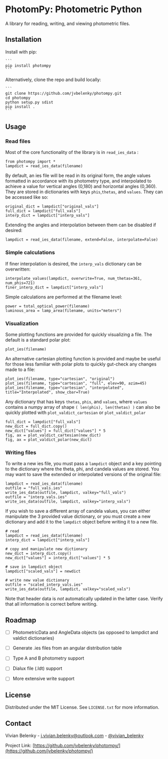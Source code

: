 PhotomPy: Photometric Python
===========================
A library for reading, writing, and viewing photometric files.

<!-- Installation -->
## Installation

Install with pip:

	```
	pip install photompy
	```

Alternatively, clone the repo and build locally:

	```
	git clone https://github.com/jvbelenky/photompy.git
    cd photompy
    python setup.py sdist
    pip install .
    ```

<!-- USAGE EXAMPLES -->
## Usage

### Read files

Most of the core functionality of the library is in `read_ies_data` :


	from photompy import *
	lampdict = read_ies_data(filename)
	

By default, an ies file will be read in its original form, the angle values formatted in accordance with its photometry type, and interpolated to achieve a value for vertical angles (0,180) and horizontal angles (0,360). They are stored in dictionaries with keys `phis`,`thetas`, and `values`. They can be accessed like so:

	original_dict = lampdict["original_vals"]
	full_dict = lampdict["full_vals"]
	interp_dict = lampdict["interp_vals"]

Extending the angles and interpolation between them can be disabled if desired:

	lampdict = read_ies_data(filename, extend=False, interpolate=False)
	
### Simple calculations

If finer interpolation is desired, the `interp_vals` dictionary can be overwritten:
	
	interpolate_values(lampdict, overwrite=True, num_thetas=361, num_phis=721)
	finer_interp_dict = lampdict["interp_vals"]

Simple calculations are performed at the filename level:

	power = total_optical_power(filename)
	luminous_area = lamp_area(filename, units="meters")

### Visualization

Some plotting functions are provided for quickly visualizing a file. The default is a standard polar plot:

	plot_ies(filename)
	
An alternative cartesian plotting function is provided and maybe be useful for those less familiar with polar plots to quickly gut-check any changes made to a file:

	plot_ies(filename, type="cartesian", "original")
	plot_ies(filename, type="cartesian", "full", elev=90, azim=45)
	plot_ies(filename, type="cartesian", "interpolated", title="Interpolated", show_cbar=True)


Any dictionary that has keys `thetas`, `phis`, and `values`, where `values` contains a numpy array of shape `( len(phis), len(thetas) )` can also be quickly plotted with `plot_valdict_cartesian` or `plot_valdict_polar` 

	full_dict = lampdict["full_vals"]
	new_dict = full_dict.copy()
	new_dict["values"] = full_dict["values"] * 5
	fig, ax = plot_valdict_cartesian(new_dict)
	fig, ax = plot_valdict_polar(new_dict)

### Writing files

To write a new ies file, you must pass a `lampdict` object and a key pointing to the dictionary where the theta, phi, and candela values are stored. You may want to save the extended or interpolated versions of the original file:

    lampdict = read_ies_data(filename)
    outfile = "full_vals.ies"
    write_ies_data(outfile, lampdict, valkey="full_vals")
    outfile = "interp_vals.ies"
    write_ies_data(outfile, lampdict, valkey="interp_vals")

If you wish to save a different array of candela values, you can either manipulate the 3 provided value dictionary, or you must create a new dictionary and add it to the `lampdict` object before writing it to a new file.

    # read 
    lampdict = read_ies_data(filename)
    interp_dict = lampdict["interp_vals"]
    
    # copy and manipulate new dictionary
    new_dict = interp_dict.copy()
    new_dict["values"] = interp_dict["values"] * 5
    
    # save in lampdict object
    lampdict["scaled_vals"] = newdict
    
    # write new value dictionary 
    outfile = "scaled_interp_vals.ies"
    write_ies_data(outfile, lampdict, valkey="scaled_vals")

Note that header data is _not_ automatically updated in the latter case. Verify that all information is correct before writing.

<!-- ROADMAP -->
## Roadmap

- [ ] PhotometricData and AngleData objects (as opposed to lampdict and valdict dictionaries)
- [ ] Generate .ies files from an angular distribution table
- [ ] Type A and B photometry support
- [ ] Dialux file (.ldt) support
- [ ] More extensive write support


<!-- LICENSE -->
## License

Distributed under the MIT License. See `LICENSE.txt` for more information.

<!-- CONTACT -->
## Contact

Vivian Belenky - j.vivian.belenky@outlook.com - [@vivian_belenky](https://twitter.com/vivian_belenky)

Project Link: [https://github.com/jvbelenky/photompy/](https://github.com/jvbelenky/photompy/)